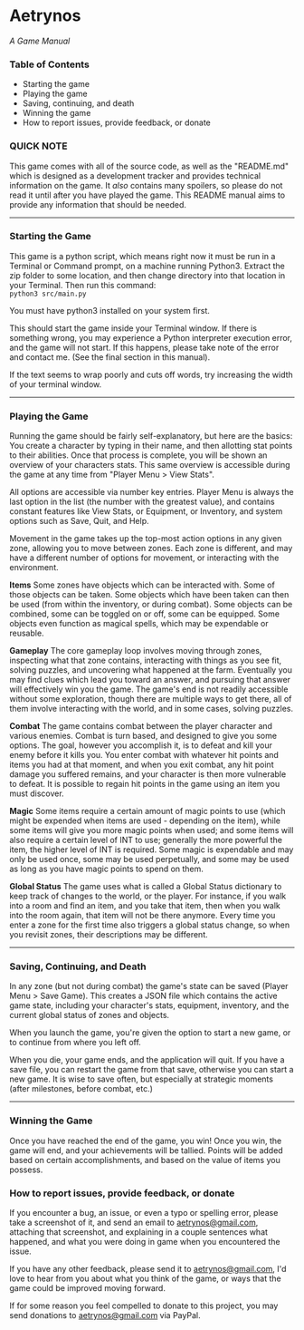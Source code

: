 # Aetrynos
*A Game Manual*

### Table of Contents
- Starting the game
- Playing the game
- Saving, continuing, and death
- Winning the game
- How to report issues, provide feedback, or donate

### QUICK NOTE
This game comes with all of the source code, as well as the "README.md" which is designed as a development tracker and provides technical information on the game. It *also* contains many spoilers, so please do not read it until after you have played the game. This README manual aims to provide any information that should be needed.


---
### Starting the Game
This game is a python script, which means right now it must be run in a Terminal or Command prompt, on a machine running Python3. Extract the zip folder to some location, and then change directory into that location in your Terminal. Then run this command:  
`python3 src/main.py`


You must have python3 installed on your system first.

This should start the game inside your Terminal window. If there is something wrong, you may experience a Python interpreter execution error, and the game will not start. If this happens, please take note of the error and contact me. (See the final section in this manual).

If the text seems to wrap poorly and cuts off words, try increasing the width of your terminal window.

---
### Playing the Game
Running the game should be fairly self-explanatory, but here are the basics:
You create a character by typing in their name, and then allotting stat points to their abilities. Once that process is complete, you will be shown an overview of your characters stats. This same overview is accessible during the game at any time from "Player Menu > View Stats".  

All options are accessible via number key entries. Player Menu is always the last option in the list (the number with the greatest value), and contains constant features like View Stats, or Equipment, or Inventory, and system options such as Save, Quit, and Help.

Movement in the game takes up the top-most action options in any given zone, allowing you to move between zones. Each zone is different, and may have a different number of options for movement, or interacting with the environment.

**Items**
Some zones have objects which can be interacted with. Some of those objects can be taken. Some objects which have been taken can then be used (from within the inventory, or during combat). Some objects can be combined, some can be toggled on or off, some can be equipped. Some objects even function as magical spells, which may be expendable or reusable.

**Gameplay**
The core gameplay loop involves moving through zones, inspecting what that zone contains, interacting with things as you see fit, solving puzzles, and uncovering what happened at the farm. Eventually you may find clues which lead you toward an answer, and pursuing that answer will effectively win you the game. The game's end is not readily accessible without some exploration, though there are multiple ways to get there, all of them involve interacting with the world, and in some cases, solving puzzles.

**Combat**
The game contains combat between the player character and various enemies. Combat is turn based, and designed to give you some options. The goal, however you accomplish it, is to defeat and kill your enemy before it kills you. You enter combat with whatever hit points and items you had at that moment, and when you exit combat, any hit point damage you suffered remains, and your character is then more vulnerable to defeat. It is possible to regain hit points in the game using an item you must discover.

**Magic**
Some items require a certain amount of magic points to use (which might be expended when items are used - depending on the item), while some items will give you more magic points when used; and some items will also require a certain level of INT to use; generally the more powerful the item, the higher level of INT is required. Some magic is expendable and may only be used once, some may be used perpetually, and some may be used as long as you have magic points to spend on them.

**Global Status**
The game uses what is called a Global Status dictionary to keep track of changes to the world, or the player. For instance, if you walk into a room and find an item, and you take that item, then when you walk into the room again, that item will not be there anymore. Every time you enter a zone for the first time also triggers a global status change, so when you revisit zones, their descriptions may be different.

---
### Saving, Continuing, and Death
In any zone (but not during combat) the game's state can be saved (Player Menu > Save Game). This creates a JSON file which contains the active game state, including your character's stats, equipment, inventory, and the current global status of zones and objects.

When you launch the game, you're given the option to start a new game, or to continue from where you left off.

When you die, your game ends, and the application will quit. If you have a save file, you can restart the game from that save, otherwise you can start a new game. It is wise to save often, but especially at strategic moments (after milestones, before combat, etc.)

---
### Winning the Game
Once you have reached the end of the game, you win! Once you win, the game will end, and your achievements will be tallied. Points will be added based on certain accomplishments, and based on the value of items you possess.

### How to report issues, provide feedback, or donate
If you encounter a bug, an issue, or even a typo or spelling error, please take a screenshot of it, and send an email to aetrynos@gmail.com, attaching that screenshot, and explaining in a couple sentences what happened, and what you were doing in game when you encountered the issue.

If you have any other feedback, please send it to aetrynos@gmail.com, I'd love to hear from you about what you think of the game, or ways that the game could be improved moving forward.

If for some reason you feel compelled to donate to this project, you may send donations to aetrynos@gmail.com via PayPal.
